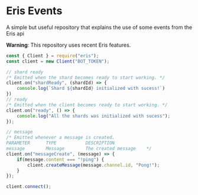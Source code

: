 # Eris Events

A simple but useful repository that explains the use of some events from the Eris api

**Warning**: This repository uses recent Eris features.

```js
const { Client } = require("eris");
const client = new Client("BOT_TOKEN");

// shard ready
/* Emitted when the shard becomes ready to start working. */
client.on("shardReady", (shardId) => {
    console.log(`Shard ${shardId} initialized with sucess!`)
})
// ready
/* Emitted when the client becomes ready to start working. */
client.on("ready", () => {
    console.log("All the shards was initialized with sucess");
});

// message
/* Emitted whenever a message is created.
PARAMETER      TYPE           DESCRIPTION
message        Message        The created message    */
client.on("messageCreate", (message) => {
    if(message.content === "!ping") {
        client.createMessage(message.channel.id, "Pong!");
    }
});

client.connect();
````